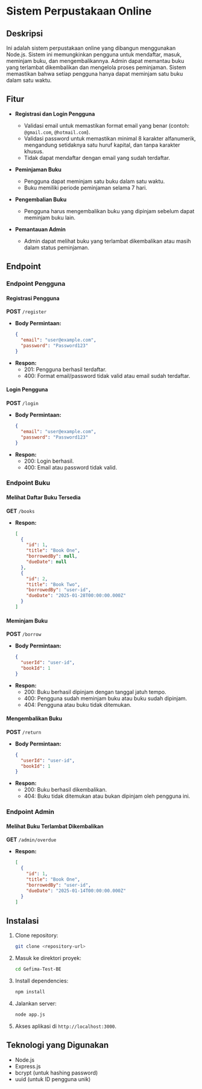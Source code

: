 # Sistem Perpustakaan Online

## Deskripsi
Ini adalah sistem perpustakaan online yang dibangun menggunakan Node.js. Sistem ini memungkinkan pengguna untuk mendaftar, masuk, meminjam buku, dan mengembalikannya. Admin dapat memantau buku yang terlambat dikembalikan dan mengelola proses peminjaman. Sistem memastikan bahwa setiap pengguna hanya dapat meminjam satu buku dalam satu waktu.

## Fitur
- **Registrasi dan Login Pengguna**
  - Validasi email untuk memastikan format email yang benar (contoh: `@gmail.com`, `@hotmail.com`).
  - Validasi password untuk memastikan minimal 8 karakter alfanumerik, mengandung setidaknya satu huruf kapital, dan tanpa karakter khusus.
  - Tidak dapat mendaftar dengan email yang sudah terdaftar.

- **Peminjaman Buku**
  - Pengguna dapat meminjam satu buku dalam satu waktu.
  - Buku memiliki periode peminjaman selama 7 hari.

- **Pengembalian Buku**
  - Pengguna harus mengembalikan buku yang dipinjam sebelum dapat meminjam buku lain.

- **Pemantauan Admin**
  - Admin dapat melihat buku yang terlambat dikembalikan atau masih dalam status peminjaman.

## Endpoint

### Endpoint Pengguna

#### Registrasi Pengguna
**POST** `/register`
- **Body Permintaan:**
  ```json
  {
    "email": "user@example.com",
    "password": "Password123"
  }
  ```
- **Respon:**
  - 201: Pengguna berhasil terdaftar.
  - 400: Format email/password tidak valid atau email sudah terdaftar.

#### Login Pengguna
**POST** `/login`
- **Body Permintaan:**
  ```json
  {
    "email": "user@example.com",
    "password": "Password123"
  }
  ```
- **Respon:**
  - 200: Login berhasil.
  - 400: Email atau password tidak valid.

### Endpoint Buku

#### Melihat Daftar Buku Tersedia
**GET** `/books`
- **Respon:**
  ```json
  [
    {
      "id": 1,
      "title": "Book One",
      "borrowedBy": null,
      "dueDate": null
    },
    {
      "id": 2,
      "title": "Book Two",
      "borrowedBy": "user-id",
      "dueDate": "2025-01-28T00:00:00.000Z"
    }
  ]
  ```

#### Meminjam Buku
**POST** `/borrow`
- **Body Permintaan:**
  ```json
  {
    "userId": "user-id",
    "bookId": 1
  }
  ```
- **Respon:**
  - 200: Buku berhasil dipinjam dengan tanggal jatuh tempo.
  - 400: Pengguna sudah meminjam buku atau buku sudah dipinjam.
  - 404: Pengguna atau buku tidak ditemukan.

#### Mengembalikan Buku
**POST** `/return`
- **Body Permintaan:**
  ```json
  {
    "userId": "user-id",
    "bookId": 1
  }
  ```
- **Respon:**
  - 200: Buku berhasil dikembalikan.
  - 404: Buku tidak ditemukan atau bukan dipinjam oleh pengguna ini.

### Endpoint Admin

#### Melihat Buku Terlambat Dikembalikan
**GET** `/admin/overdue`
- **Respon:**
  ```json
  [
    {
      "id": 1,
      "title": "Book One",
      "borrowedBy": "user-id",
      "dueDate": "2025-01-14T00:00:00.000Z"
    }
  ]
  ```

## Instalasi
1. Clone repository:
   ```bash
   git clone <repository-url>
   ```

2. Masuk ke direktori proyek:
   ```bash
   cd Gefima-Test-BE
   ```

3. Install dependencies:
   ```bash
   npm install
   ```

4. Jalankan server:
   ```bash
   node app.js
   ```

5. Akses aplikasi di `http://localhost:3000`.

## Teknologi yang Digunakan
- Node.js
- Express.js
- bcrypt (untuk hashing password)
- uuid (untuk ID pengguna unik)

